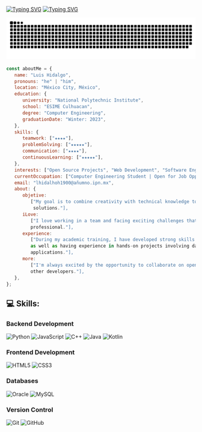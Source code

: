 [![Typing SVG](https://readme-typing-svg.demolab.com?font=&weight=800&size=23&pause=1000&color=FFFFFF&center=true&vCenter=true&multiline=true&repeat=true&width=435&lines=Hi+there%2C+I%C2%B4m+bytelu.+Welcome!+%F0%9F%91%8B)](https://git.io/typing-svg)
[![Typing SVG](https://readme-typing-svg.demolab.com?font=&weight=800&size=23&pause=1000&color=FFFFFF&center=true&vCenter=true&multiline=true&repeat=true&width=435&lines=Nice+to+see+you+here+%E2%9C%A8)](https://git.io/typing-svg)

![Snake animation](https://github.com/MagnoEfren/magnoefren/blob/main/github_snake.svg)

```javascript
const aboutMe = {
   name: "Luis Hidalgo",
   pronouns: "he" | "him",
   location: "México City, México",
   education: {
      university: "National Polytechnic Institute",
      school: "ESIME Culhuacan",
      degree: "Computer Engineering",
      graduationDate: "Winter: 2023",
   },
   skills: {
      teamwork: ["★★★★"],
      problemSolving: ["★★★★★"],
      communication: ["★★★★"],
      continuousLearning: ["★★★★★"],
   },
   interests: ["Open Source Projects", "Web Development", "Software Engineering", "Machine Learning"],
   currentOccupation: ["Computer Engineering Student | Open for Job Opportunities"],
   email: "lhidalhoh1900@añumno.ipn.mx",
   about: {
      objetive: 
         ["My goal is to combine creativity with technical knowledge to create innovative and scalable
          solutions."],
      iLove:
         ["I love working in a team and facing exciting challenges that allow me to grow as a
         professional."],
      experience:
         ["During my academic training, I have developed strong skills in web development and programming,
         as well as having experience in hands-on projects involving databases and front-end and back-end
         applications."],
      more:
         ["I'm always excited by the opportunity to collaborate on open source projects and learn from
         other developers."],
   },
};
```

## 💻 Skills:

### Backend Development
![Python](https://img.shields.io/badge/python-%20?style=for-the-badge&logo=python&logoColor=ffffff&color=3776ab)
![JavaScript](https://img.shields.io/badge/JavaScript-%20?style=for-the-badge&logo=javascript&logoColor=ffffff&color=f7df1e)
![C++](https://img.shields.io/badge/C%2B%2B-%20?style=for-the-badge&logo=c%2B%2B&color=00427e)
![Java](https://img.shields.io/badge/java-%20%20?style=for-the-badge&logo=java&logoColor=ffffff&color=d4360e)
![Kotlin](https://img.shields.io/badge/kotlin-%20%20?style=for-the-badge&logo=kotlin&logoColor=ffffff&color=7f52ff)

### Frontend Development
![HTML5](https://img.shields.io/badge/HTML5-%20%20?style=for-the-badge&logo=html5&logoColor=ffffff&color=dd4b25)
![CSS3](https://img.shields.io/badge/CSS3-%20%20?style=for-the-badge&logo=css3&logoColor=ffffff&color=0c67a2)

### Databases
![Oracle](https://img.shields.io/badge/oracle-%20%20?style=for-the-badge&logo=oracle&logoColor=ffffff&color=f80808)
![MySQL](https://img.shields.io/badge/MySQL-%20%20?style=for-the-badge&logo=mysql&logoColor=ffffff&color=005e87)

### Version Control
![Git](https://img.shields.io/badge/GIT-%20%20?style=for-the-badge&logo=git&logoColor=ffffff&color=e94e31)
![GitHub](https://img.shields.io/badge/github-%20%20?style=for-the-badge&logo=github&color=000000)
